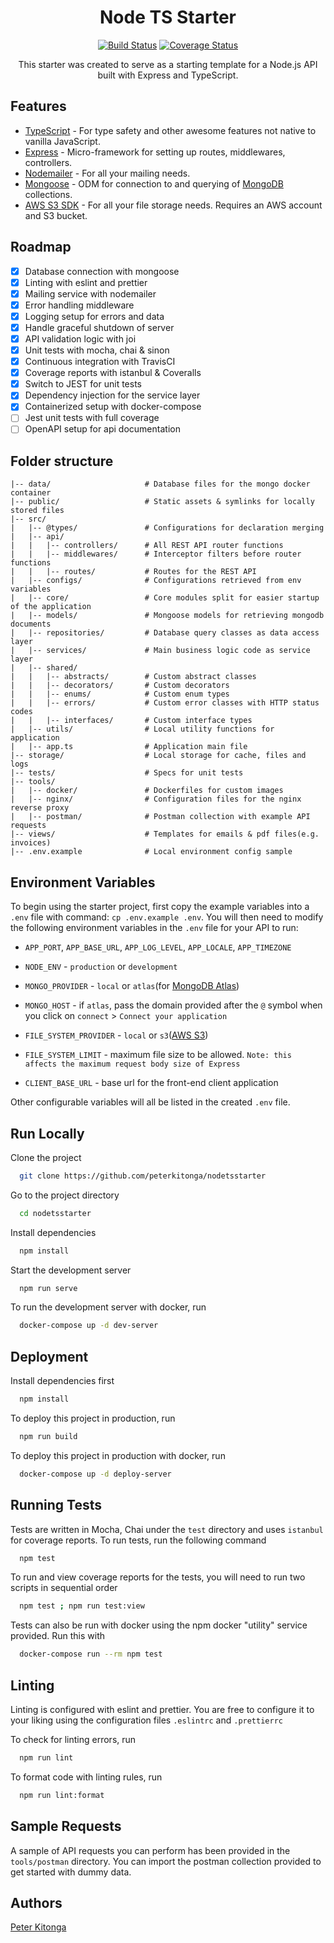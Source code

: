 <div align="center">
<h1>Node TS Starter</h1>
<a href="https://app.travis-ci.com/github/peterkitonga/nodetsstarter" target="_blank"><img alt="Build Status" src="https://img.shields.io/travis/com/peterkitonga/nodetsstarter/master?style=for-the-badge"></a> <a href="https://coveralls.io/github/peterkitonga/nodetsstarter" target="_blank"><img alt="Coverage Status" src="https://img.shields.io/coveralls/github/peterkitonga/nodetsstarter/master?style=for-the-badge"></a>
<p>This starter was created to serve as a starting template for a Node.js API built with Express and TypeScript.</p>
</div>

## Features

- [TypeScript](https://www.typescriptlang.org/) - For type safety and other awesome features not native to vanilla JavaScript.
- [Express](https://expressjs.com/) - Micro-framework for setting up routes, middlewares, controllers.
- [Nodemailer](https://nodemailer.com/) - For all your mailing needs.
- [Mongoose](https://mongoosejs.com/) - ODM for connection to and querying of [MongoDB](https://www.mongodb.com/) collections.
- [AWS S3 SDK](https://docs.aws.amazon.com/sdk-for-javascript/v3/developer-guide/getting-started-nodejs.html) - For all your file storage needs. Requires an AWS account and S3 bucket.

## Roadmap

- [x] Database connection with mongoose
- [x] Linting with eslint and prettier
- [x] Mailing service with nodemailer
- [x] Error handling middleware
- [x] Logging setup for errors and data
- [x] Handle graceful shutdown of server
- [x] API validation logic with joi
- [x] Unit tests with mocha, chai & sinon
- [x] Continuous integration with TravisCI
- [x] Coverage reports with istanbul & Coveralls
- [x] Switch to JEST for unit tests
- [x] Dependency injection for the service layer
- [x] Containerized setup with docker-compose
- [ ] Jest unit tests with full coverage
- [ ] OpenAPI setup for api documentation

## Folder structure

    |-- data/                     # Database files for the mongo docker container
    |-- public/                   # Static assets & symlinks for locally stored files
    |-- src/
    |   |-- @types/               # Configurations for declaration merging
    |   |-- api/
    |   |   |-- controllers/      # All REST API router functions
    |   |   |-- middlewares/      # Interceptor filters before router functions
    |   |   |-- routes/           # Routes for the REST API
    |   |-- configs/              # Configurations retrieved from env variables
    |   |-- core/                 # Core modules split for easier startup of the application
    |   |-- models/               # Mongoose models for retrieving mongodb documents
    |   |-- repositories/         # Database query classes as data access layer
    |   |-- services/             # Main business logic code as service layer
    |   |-- shared/               
    |   |   |-- abstracts/        # Custom abstract classes
    |   |   |-- decorators/       # Custom decorators
    |   |   |-- enums/            # Custom enum types
    |   |   |-- errors/           # Custom error classes with HTTP status codes
    |   |   |-- interfaces/       # Custom interface types
    |   |-- utils/                # Local utility functions for application
    |   |-- app.ts                # Application main file
    |-- storage/                  # Local storage for cache, files and logs
    |-- tests/                    # Specs for unit tests
    |-- tools/                    
    |   |-- docker/               # Dockerfiles for custom images
    |   |-- nginx/                # Configuration files for the nginx reverse proxy
    |   |-- postman/              # Postman collection with example API requests
    |-- views/                    # Templates for emails & pdf files(e.g. invoices)
    |-- .env.example              # Local environment config sample
    

## Environment Variables

To begin using the starter project, first copy the example variables into a `.env` file with command: `cp .env.example .env`. You will then need to modify the following environment variables in the `.env` file for your API to run:

- `APP_PORT`, `APP_BASE_URL`, `APP_LOG_LEVEL`, `APP_LOCALE`, `APP_TIMEZONE`

- `NODE_ENV` - `production` or `development`

- `MONGO_PROVIDER` - `local` or `atlas`(for [MongoDB Atlas](https://www.mongodb.com/cloud/atlas))

- `MONGO_HOST` - if `atlas`, pass the domain provided after the `@` symbol when you click on `connect` > `Connect your application`

- `FILE_SYSTEM_PROVIDER` - `local` or `s3`([AWS S3](https://aws.amazon.com/s3))

- `FILE_SYSTEM_LIMIT` - maximum file size to be allowed. `Note: this affects the maximum request body size of Express`

- `CLIENT_BASE_URL` - base url for the front-end client application

Other configurable variables will all be listed in the created `.env` file.

## Run Locally

Clone the project

```bash
  git clone https://github.com/peterkitonga/nodetsstarter
```

Go to the project directory

```bash
  cd nodetsstarter
```

Install dependencies

```bash
  npm install
```

Start the development server

```bash
  npm run serve
```

To run the development server with docker, run

```bash
  docker-compose up -d dev-server
```

## Deployment

Install dependencies first

```bash
  npm install
```

To deploy this project in production, run

```bash
  npm run build
```

To deploy this project in production with docker, run

```bash
  docker-compose up -d deploy-server
```

## Running Tests

Tests are written in Mocha, Chai under the `test` directory and uses `istanbul` for coverage reports. To run tests, run the following command

```bash
  npm test
```

To run and view coverage reports for the tests, you will need to run two scripts in sequential order

```bash
  npm test ; npm run test:view
```

Tests can also be run with docker using the npm docker "utility" service provided. Run this with

```bash
  docker-compose run --rm npm test
```

## Linting

Linting is configured with eslint and prettier. You are free to configure it to your liking using the configuration files `.eslintrc` and `.prettierrc`

To check for linting errors, run

```bash
  npm run lint
```

To format code with linting rules, run

```bash
  npm run lint:format
```

## Sample Requests

A sample of API requests you can perform has been provided in the `tools/postman` directory. You can import the postman collection provided to get started with dummy data.

## Authors

[Peter Kitonga](https://www.github.com/peterkitonga)
